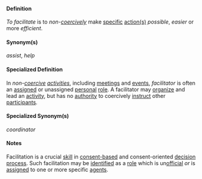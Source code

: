 #### Definition

*To facilitate* is to *non-[coercively](https://github.com/gcassel/Modular-Organization-Terminology/blob/master/terms/coerce.md)* make [specific](https://github.com/gcassel/Modular-Organization-Terminology/blob/master/terms/specific.md) [action(s)](https://github.com/gcassel/Modular-Organization-Terminology/blob/master/terms/action.md) *possible*, *easier* or more *efficient*.

#### Synonym(s)

*assist*, *help*

#### Specialized Definition

In *non-[coercive](https://github.com/gcassel/Modular-Organizing-Terminology/blob/master/terms/coercion.md) [activities](https://github.com/gcassel/Modular-Organizing-Terminology/blob/master/terms/activity.md)*, including [meetings](https://github.com/gcassel/Modular-Organizing-Terminology/blob/master/terms/meeting.md) and [events](https://github.com/gcassel/Modular-Organizing-Terminology/blob/master/terms/event.md), *facilitator* is often an [assigned](https://github.com/gcassel/Modular-Organizing-Terminology/blob/master/terms/assign.md) or unassigned [personal](https://github.com/gcassel/Modular-Organizing-Terminology/blob/master/terms/personal.md) [role](https://github.com/gcassel/Modular-Organizing-Terminology/blob/master/terms/role.md).  A facilitator may [organize](https://github.com/gcassel/Modular-Organizing-Terminology/blob/master/terms/organize.md) and lead an [activity](https://github.com/gcassel/Modular-Organizing-Terminology/blob/master/terms/activity.md), but has no [authority](https://github.com/gcassel/Modular-Organizing-Terminology/blob/master/terms/authority.md) to coercively [instruct](https://github.com/gcassel/Modular-Organizing-Terminology/blob/master/terms/instruct.md) other [participants](https://github.com/gcassel/Modular-Organizing-Terminology/blob/master/terms/participate.md).

#### Specialized Synonym(s)

*coordinator*

#### Notes

Facilitation is a crucial [skill](https://github.com/gcassel/Modular-Organization-Terminology/blob/master/terms/skill.md) in [consent-based](https://github.com/gcassel/Modular-Organization-Terminology/blob/master/compound-terms/consent-based.md) and consent-oriented [decision](https://github.com/gcassel/Modular-Organization-Terminology/blob/master/terms/decide.md) [process](https://github.com/gcassel/Modular-Organization-Terminology/blob/master/terms/process.md).  Such facilitation may be [identified](https://github.com/gcassel/Modular-Organization-Terminology/blob/master/terms/identify.md) as a [role](https://github.com/gcassel/Modular-Organization-Terminology/blob/master/terms/role.md) which is un[official](https://github.com/gcassel/Modular-Organization-Terminology/blob/master/terms/official.md) *or* is [assigned](https://github.com/gcassel/Modular-Organization-Terminology/blob/master/terms/assign.md) to one or more specific [agents](https://github.com/gcassel/Modular-Organization-Terminology/blob/master/terms/agent.md).
